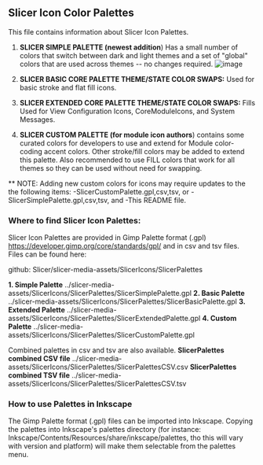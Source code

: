 ## Slicer Icon Color Palettes

This file contains information about Slicer Icon Palettes.

1. **SLICER SIMPLE PALETTE (newest addition**) Has a small number of colors that switch between dark and light themes and a set of "global" colors that are used across themes -- no changes required.
   ![image](https://github.com/Slicer/slicer-media-assets/assets/142107139/8d458c3e-ff43-4a73-81eb-a3a85dcfb460)
2. **SLICER BASIC CORE PALETTE THEME/STATE COLOR SWAPS:** Used for basic stroke and flat fill icons.

3. **SLICER EXTENDED CORE PALETTE THEME/STATE COLOR SWAPS:** Fills Used for View Configuration Icons, CoreModuleIcons, and System Messages. 

4. **SLICER CUSTOM PALETTE (for module icon authors**) contains some curated colors for developers to use and extend for Module color-coding accent colors. Other stroke/fill colors may be added to extend this palette. Also recommended to use FILL colors that work for all themes so they can be used without need for swapping.


** NOTE: Adding new custom colors for icons may require updates to the the following items:
        -SlicerCustomPalette.gpl,csv,tsv, or
	-SlicerSimplePalette.gpl,csv,tsv, and
        -This README file.

###  Where to find Slicer Icon Palettes:
Slicer Icon Palettes are provided in Gimp Palette format (.gpl)  https://developer.gimp.org/core/standards/gpl/  and in csv and tsv files. Files can be found here:

github: Slicer/slicer-media-assets/SlicerIcons/SlicerPalettes

 **1. Simple Palette**
../slicer-media-assets/SlicerIcons/SlicerPalettes/SlicerSimplePalette.gpl
 **2. Basic Palette**
../slicer-media-assets/SlicerIcons/SlicerPalettes/SlicerBasicPalette.gpl
 **3. Extended Palette**
../slicer-media-assets/SlicerIcons/SlicerPalettes/SlicerExtendedPalette.gpl
 **4. Custom Palette**
../slicer-media-assets/SlicerIcons/SlicerPalettes/SlicerCustomPalette.gpl


Combined palettes in csv and tsv are also available.
 **SlicerPalettes combined CSV file**
../slicer-media-assets/SlicerIcons/SlicerPalettes/SlicerPalettesCSV.csv
 **SlicerPalettes combined TSV file**
../slicer-media-assets/SlicerIcons/SlicerPalettes/SlicerPalettesCSV.tsv 

### How to use Palettes in Inkscape
The Gimp Palette format (.gpl) files can be imported into Inkscape. Copying the palettes into Inkscape's palettes directory (for instance: Inkscape/Contents/Resources/share/inkscape/palettes, tho this will vary with version and platform) will make them selectable from the palettes menu. 



